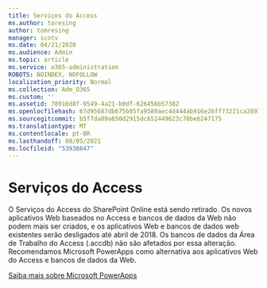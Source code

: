 ```yaml
---
title: Serviços do Access
ms.author: toresing
author: tomresing
manager: scotv
ms.date: 04/21/2020
ms.audience: Admin
ms.topic: article
ms.service: o365-administration
ROBOTS: NOINDEX, NOFOLLOW
localization_priority: Normal
ms.collection: Adm_O365
ms.custom: ''
ms.assetid: 78916d8f-9549-4a21-b0df-626456b57382
ms.openlocfilehash: 67d95687db675b05fa9580aec4d444ab916e26ff73221ca289791b80807ca62f
ms.sourcegitcommit: b5f7da89a650d2915dc652449623c78be6247175
ms.translationtype: MT
ms.contentlocale: pt-BR
ms.lasthandoff: 08/05/2021
ms.locfileid: "53938647"
---
```

# <a name="access-services"></a>Serviços do Access

O Serviços do Access do SharePoint Online está sendo retirado. Os novos aplicativos Web baseados no Access e bancos de dados da Web não podem mais ser criados, e os aplicativos Web e bancos de dados web existentes serão desligados até abril de 2018. Os bancos de dados da Área de Trabalho do Access (.accdb) não são afetados por essa alteração. Recomendamos Microsoft PowerApps como alternativa aos aplicativos Web do Access e bancos de dados da Web. 
  
[Saiba mais sobre Microsoft PowerApps](https://powerapps.microsoft.com/)
  